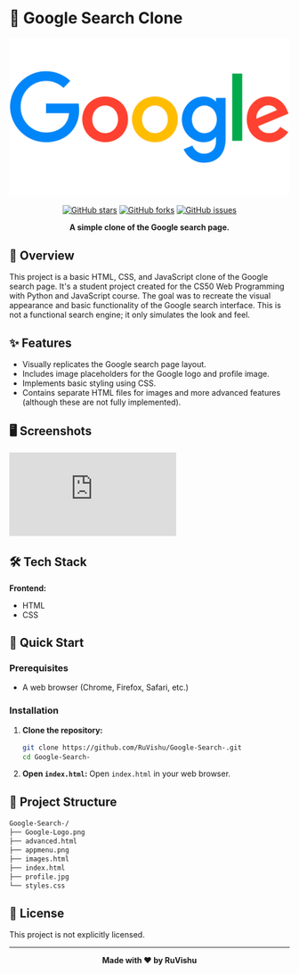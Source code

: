 # 🚀 Google Search Clone

<div align="center">

![Google Logo](Google-Logo.png)

[![GitHub stars](https://img.shields.io/github/stars/RuVishu/Google-Search-?style=for-the-badge)](https://github.com/RuVishu/Google-Search-/stargazers)
[![GitHub forks](https://img.shields.io/github/forks/RuVishu/Google-Search-?style=for-the-badge)](https://github.com/RuVishu/Google-Search-/network)
[![GitHub issues](https://img.shields.io/github/issues/RuVishu/Google-Search-?style=for-the-badge)](https://github.com/RuVishu/Google-Search-/issues)

**A simple clone of the Google search page.**

</div>

## 📖 Overview

This project is a basic HTML, CSS, and JavaScript clone of the Google search page.  It's a student project created for the CS50 Web Programming with Python and JavaScript course.  The goal was to recreate the visual appearance and basic functionality of the Google search interface.  This is not a functional search engine; it only simulates the look and feel.

## ✨ Features

- Visually replicates the Google search page layout.
- Includes image placeholders for the Google logo and profile image.
- Implements basic styling using CSS.
- Contains separate HTML files for images and more advanced features (although these are not fully implemented).

## 🖥️ Screenshots

![Screenshot of the main page](https://raw.githubusercontent.com/RuVishu/Google-Search-/main/index.html)  <!--  Note: This is a placeholder. A proper screenshot would be beneficial. -->

## 🛠️ Tech Stack

**Frontend:**
- HTML
- CSS

## 🚀 Quick Start

### Prerequisites

- A web browser (Chrome, Firefox, Safari, etc.)

### Installation

1. **Clone the repository:**
   ```bash
   git clone https://github.com/RuVishu/Google-Search-.git
   cd Google-Search-
   ```

2. **Open `index.html`:** Open `index.html` in your web browser.


## 📁 Project Structure

```
Google-Search-/
├── Google-Logo.png
├── advanced.html
├── appmenu.png
├── images.html
├── index.html
├── profile.jpg
└── styles.css
```

## 📄 License

This project is not explicitly licensed.  <!-- TODO: Add license information if available -->

---

<div align="center">

**Made with ❤️ by RuVishu**

</div>
